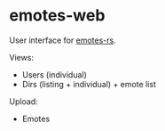 # emotes-web

User interface for [emotes-rs](https://github.com/cdknight/emotes-rs.git). 

Views:
- Users (individual)
- Dirs (listing + individual) + emote list

Upload:
- Emotes
